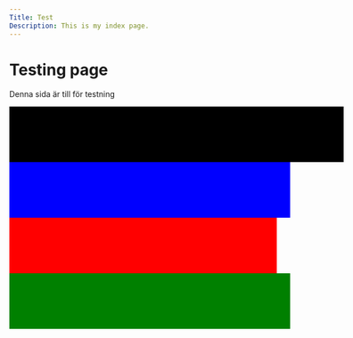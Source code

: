 ```yaml
---
Title: Test
Description: This is my index page.
---
```


Testing page
==========================

Denna sida är till för testning

<div style="width: 600px; height: 100px; background-color: black;box-sizing: content-box;"></div>

<div style="width: 100%; height: 100px; background-color: blue; box-sizing: content-box;"></div>

<div style="width: 50vw; height: 100px; background-color: red; box-sizing: border-box;"></div>

<div style="width: 100%; height: 100px; background-color: green;"></div>
